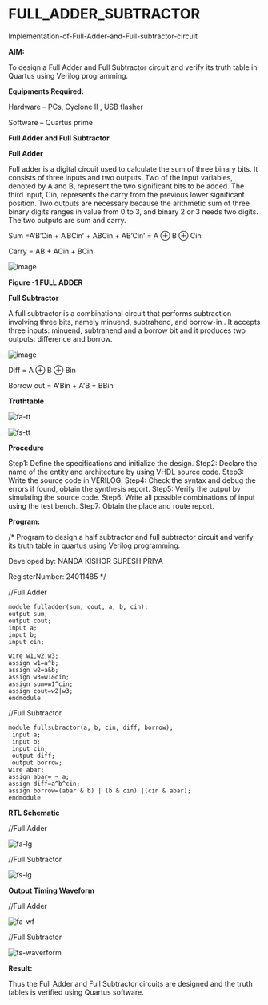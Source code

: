 # FULL_ADDER_SUBTRACTOR

Implementation-of-Full-Adder-and-Full-subtractor-circuit

**AIM:**

To design a Full Adder and Full Subtractor circuit and verify its truth table in Quartus using Verilog programming.

**Equipments Required:**

Hardware – PCs, Cyclone II , USB flasher

Software – Quartus prime

**Full Adder and Full Subtractor**

**Full Adder**

Full adder is a digital circuit used to calculate the sum of three binary bits. It consists of three inputs and two outputs. Two of the input variables, denoted by A and B, represent the two significant bits to be added. The third input, Cin, represents the carry from the previous lower significant position. Two outputs are necessary because the arithmetic sum of three binary digits ranges in value from 0 to 3, and binary 2 or 3 needs two digits. The two outputs are sum and carry.

Sum =A’B’Cin + A’BCin’ + ABCin + AB’Cin’ = A ⊕ B ⊕ Cin 

Carry = AB + ACin + BCin

![image](https://github.com/naavaneetha/FULL_ADDER_SUBTRACTOR/assets/154305477/0f30ba51-5ffb-4198-845f-18e054f675e7)

**Figure -1 FULL ADDER**

**Full Subtractor**

A full subtractor is a combinational circuit that performs subtraction involving three bits, namely minuend, subtrahend, and borrow-in . It accepts three inputs: minuend, subtrahend and a borrow bit and it produces two outputs: difference and borrow.

![image](https://github.com/naavaneetha/FULL_ADDER_SUBTRACTOR/assets/154305477/02b24f51-ab51-4304-9ad6-7b81ffc1ead5)

Diff = A ⊕ B ⊕ Bin 

Borrow out = A'Bin + A'B + BBin

**Truthtable**

![fa-tt](https://github.com/user-attachments/assets/960a6681-e148-4669-9716-6a7a2d62f72e)

![fs-tt](https://github.com/user-attachments/assets/e8f53bb0-83d2-4ffe-9c2e-acca982d03bd)



**Procedure**

Step1: Define the specifications and initialize the design.
Step2: Declare the name of the entity and architecture by using VHDL source code.
Step3: Write the source code in VERILOG.
Step4: Check the syntax and debug the errors if found, obtain the synthesis report.
Step5: Verify the output by simulating the source code.
Step6: Write all possible combinations of input using the test bench.
Step7: Obtain the place and route report.


**Program:**

/* Program to design a half subtractor and full subtractor circuit and verify its truth table in quartus using Verilog programming. 

Developed by: NANDA KISHOR SURESH PRIYA

RegisterNumber: 24011485
*/


//Full Adder

```
module fulladder(sum, cout, a, b, cin);
output sum;
output cout;
input a;
input b;
input cin;

wire w1,w2,w3;
assign w1=a^b;
assign w2=a&b;
assign w3=w1&cin;
assign sum=w1^cin;
assign cout=w2|w3;
endmodule
```

//Full Subtractor

```
module fullsubractor(a, b, cin, diff, borrow);
 input a;
 input b;
 input cin;
 output diff;
 output borrow;
wire abar;
assign abar= ~ a;
assign diff=a^b^cin;
assign borrow=(abar & b) | (b & cin) |(cin & abar);
endmodule

```
**RTL Schematic**

//Full Adder

![fa-lg](https://github.com/user-attachments/assets/0fffd534-7c5a-4805-97c3-e2642af06d2a)


//Full Subtractor

![fs-lg](https://github.com/user-attachments/assets/a10c16ef-107b-458e-9ac5-a9d63ce97f9e)


**Output Timing Waveform**

//Full Adder

![fa-wf](https://github.com/user-attachments/assets/ec17f64f-d043-4633-9ab4-966ed67c8102)

//Full Subtractor

![fs-waverform](https://github.com/user-attachments/assets/3f00a875-4e32-42d2-b7a9-c1f40e47d66f)


**Result:**

Thus the Full Adder and Full Subtractor circuits are designed and the truth tables is verified using Quartus software.



